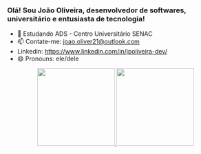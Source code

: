 ### Olá! Sou João Oliveira, desenvolvedor de softwares, universitário e entusiasta de tecnologia!

- 🌱 Estudando ADS - Centro Universitário SENAC
- 📫 Contate-me: joao.oliver21@outlook.com
- Linkedin: https://www.linkedin.com/in/jpoliveira-dev/
- 😄 Pronouns: ele/dele

<div align="center">
  <a href="https://github.com/rafaballerini">
  <img height="180em" src="https://github-readme-stats.vercel.app/api?username=IronDev21&show_icons=false&theme=dark&include_all_commits=true&count_private=true"/>
  <img height="180em" src="https://github-readme-stats.vercel.app/api/top-langs/?username=IronDev&layout=compact&langs_count=7&theme=dark"/>
</div>
